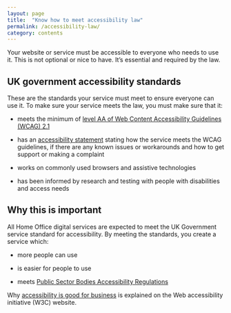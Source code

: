 ```yaml
---
layout: page
title:  "Know how to meet accessibility law"
permalink: /accessibility-law/
category: contents
---
```



Your website or service must be accessible to everyone who needs to use it. This is not optional or nice to have. It’s essential and required by the law. 

## UK government accessibility standards 

These are the standards your service must meet to ensure everyone can use it. To make sure your service meets the law, you must make sure that it: 

* meets the minimum of [level AA of Web Content Accessibility Guidelines (WCAG) 2.1](https://www.w3.org/WAI/standards-guidelines/wcag/)  

* has an [accessibility statement](https://github.com/UKHomeOffice/playbook/edit/master/playbook/accessibility-statement) stating how the service meets the WCAG guidelines, if there are any known issues or workarounds and how to get support or making a complaint 

* works on commonly used browsers and assistive technologies 

* has been informed by research and testing with people with disabilities and access needs

## Why this is important  

All Home Office digital services are expected to meet the UK Government service standard for accessibility. By meeting the standards, you create a service which: 

* more people can use   

* is easier for people to use 

* meets [Public Sector Bodies Accessibility Regulations](http://www.legislation.gov.uk/uksi/2018/952/made) 

Why [accessibility is good for business](https://www.w3.org/WAI/business-case/#is-there-a-business-case-for-accessibility) is explained on the Web accessibility initiative (W3C) website. 
